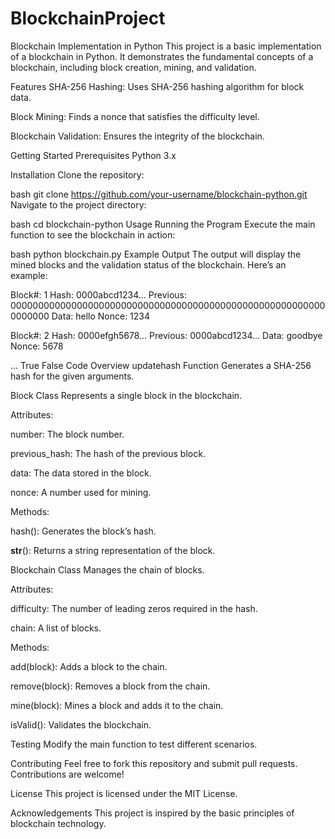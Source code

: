# BlockchainProject
Blockchain Implementation in Python
This project is a basic implementation of a blockchain in Python. It demonstrates the fundamental concepts of a blockchain, including block creation, mining, and validation.

Features
SHA-256 Hashing: Uses SHA-256 hashing algorithm for block data.

Block Mining: Finds a nonce that satisfies the difficulty level.

Blockchain Validation: Ensures the integrity of the blockchain.

Getting Started
Prerequisites
Python 3.x

Installation
Clone the repository:

bash
git clone https://github.com/your-username/blockchain-python.git
Navigate to the project directory:

bash
cd blockchain-python
Usage
Running the Program
Execute the main function to see the blockchain in action:

bash
python blockchain.py
Example Output
The output will display the mined blocks and the validation status of the blockchain. Here’s an example:

Block#: 1
Hash: 0000abcd1234...
Previous: 0000000000000000000000000000000000000000000000000000000000000000
Data: hello
Nonce: 1234

Block#: 2
Hash: 0000efgh5678...
Previous: 0000abcd1234...
Data: goodbye
Nonce: 5678

...
True
False
Code Overview
updatehash Function
Generates a SHA-256 hash for the given arguments.

Block Class
Represents a single block in the blockchain.

Attributes:

number: The block number.

previous_hash: The hash of the previous block.

data: The data stored in the block.

nonce: A number used for mining.

Methods:

hash(): Generates the block’s hash.

__str__(): Returns a string representation of the block.

Blockchain Class
Manages the chain of blocks.

Attributes:

difficulty: The number of leading zeros required in the hash.

chain: A list of blocks.

Methods:

add(block): Adds a block to the chain.

remove(block): Removes a block from the chain.

mine(block): Mines a block and adds it to the chain.

isValid(): Validates the blockchain.

Testing
Modify the main function to test different scenarios.

Contributing
Feel free to fork this repository and submit pull requests. Contributions are welcome!

License
This project is licensed under the MIT License.

Acknowledgements
This project is inspired by the basic principles of blockchain technology.

